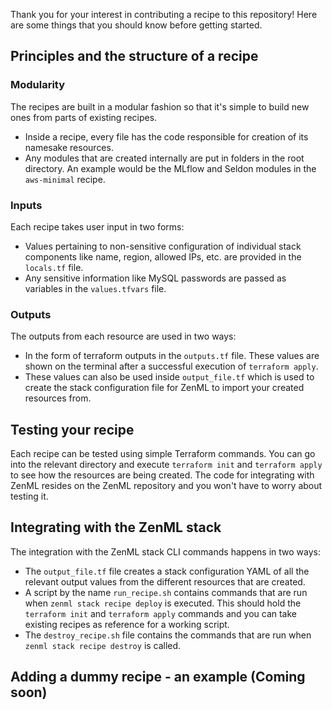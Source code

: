Thank you for your interest in contributing a recipe to this repository! Here are some things that you should know before getting started. 

## Principles and the structure of a recipe

### Modularity

The recipes are built in a modular fashion so that it's simple to build new ones from parts of existing recipes. 
- Inside a recipe, every file has the code responsible for creation of its namesake resources.
- Any modules that are created internally are put in folders in the root directory. An example would be the MLflow and Seldon modules in the `aws-minimal` recipe.

### Inputs

Each recipe takes user input in two forms:
- Values pertaining to non-sensitive configuration of individual stack components like name, region, allowed IPs, etc. are provided in the `locals.tf` file.
- Any sensitive information like MySQL passwords are passed as variables in the `values.tfvars` file.

### Outputs

The outputs from each resource are used in two ways:
- In the form of terraform outputs in the `outputs.tf` file. These values are shown on the terminal after a successful execution of `terraform apply`.
- These values can also be used inside `output_file.tf` which is used to create the stack configuration file for ZenML to import your created resources from. 

## Testing your recipe

Each recipe can be tested using simple Terraform commands. You can go into the relevant directory and execute `terraform init` and `terraform apply` to see how the resources are being created. The code for integrating with ZenML resides on the ZenML repository and you won't have to worry about testing it. 


## Integrating with the ZenML stack

The integration with the ZenML stack CLI commands happens in two ways:

- The `output_file.tf` file creates a stack configuration YAML of all the relevant output values from the different resources that are created. 
- A script by the name `run_recipe.sh` contains commands that are run when `zenml stack recipe deploy` is executed. This should hold the `terraform init` and `terraform apply` commands and you can take existing recipes as reference for a working script.
- The `destroy_recipe.sh` file contains the commands that are run when `zenml stack recipe destroy` is called. 

## Adding a dummy recipe - an example (Coming soon)